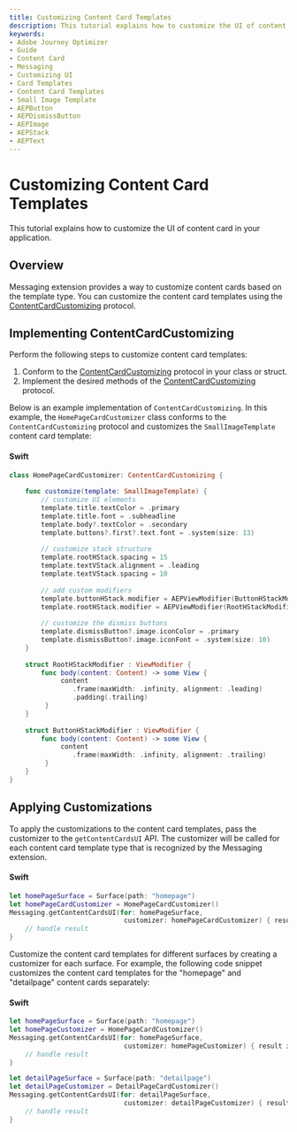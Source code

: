 ```yaml
---
title: Customizing Content Card Templates
description: This tutorial explains how to customize the UI of content card in your application.
keywords:
- Adobe Journey Optimizer
- Guide
- Content Card
- Messaging
- Customizing UI
- Card Templates
- Content Card Templates
- Small Image Template
- AEPButton
- AEPDismissButton
- AEPImage
- AEPStack
- AEPText
---
```


# Customizing Content Card Templates

This tutorial explains how to customize the UI of content card in your application.

## Overview

Messaging extension provides a way to customize content cards based on the template type. You can customize the content card templates using the [ContentCardCustomizing](../public-classes/contentcardcustomizing.md) protocol.

## Implementing ContentCardCustomizing

Perform the following steps to customize content card templates:

1. Conform to the [ContentCardCustomizing](../public-classes/contentcardcustomizing.md) protocol in your class or struct.
2. Implement the desired methods of the [ContentCardCustomizing](../public-classes/contentcardcustomizing.md) protocol.

Below is an example implementation of `ContentCardCustomizing`. In this example, the `HomePageCardCustomizer` class conforms to the `ContentCardCustomizing` protocol and customizes the `SmallImageTemplate` content card template:

<CodeBlock slots="heading, code" repeat="1" languages="Swift" />

#### Swift

```swift
class HomePageCardCustomizer: ContentCardCustomizing {
    
    func customize(template: SmallImageTemplate) {
        // customize UI elements
        template.title.textColor = .primary
        template.title.font = .subheadline
        template.body?.textColor = .secondary
        template.buttons?.first?.text.font = .system(size: 13)
        
        // customize stack structure
        template.rootHStack.spacing = 15
        template.textVStack.alignment = .leading
        template.textVStack.spacing = 10
        
        // add custom modifiers
        template.buttonHStack.modifier = AEPViewModifier(ButtonHStackModifier())
        template.rootHStack.modifier = AEPViewModifier(RootHStackModifier())
        
        // customize the dismiss buttons
        template.dismissButton?.image.iconColor = .primary
        template.dismissButton?.image.iconFont = .system(size: 10)
    }
    
    struct RootHStackModifier : ViewModifier {
        func body(content: Content) -> some View {
             content
                .frame(maxWidth: .infinity, alignment: .leading)
                .padding(.trailing)
         }
    }
    
    struct ButtonHStackModifier : ViewModifier {
        func body(content: Content) -> some View {
             content
                .frame(maxWidth: .infinity, alignment: .trailing)
         }
    }
}
```

## Applying Customizations

To apply the customizations to the content card templates, pass the customizer to the `getContentCardsUI` API. The customizer will be called for each content card template type that is recognized by the Messaging extension.

<CodeBlock slots="heading, code" repeat="1" languages="Swift" />

#### Swift

```swift
let homePageSurface = Surface(path: "homepage")
let homePageCardCustomizer = HomePageCardCustomizer()
Messaging.getContentCardsUI(for: homePageSurface,
                             customizer: homePageCardCustomizer) { result in
    // handle result
}
```

Customize the content card templates for different surfaces by creating a customizer for each surface. For example, the following code snippet customizes the content card templates for the "homepage" and "detailpage" content cards separately:

<CodeBlock slots="heading, code" repeat="1" languages="Swift" />

#### Swift

```swift
let homePageSurface = Surface(path: "homepage")
let homePageCustomizer = HomePageCardCustomizer()
Messaging.getContentCardsUI(for: homePageSurface,
                             customizer: homePageCustomizer) { result in
    // handle result
}

let detailPageSurface = Surface(path: "detailpage")
let detailPageCustomizer = DetailPageCardCustomizer()
Messaging.getContentCardsUI(for: detailPageSurface,
                             customizer: detailPageCustomizer) { result in
    // handle result
}
```
